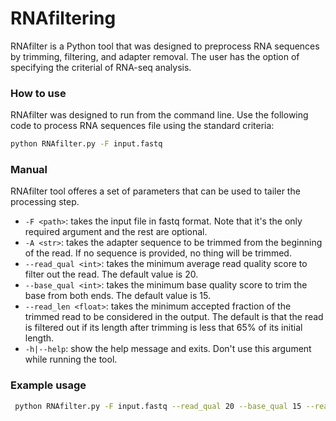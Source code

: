 # RNAfiltering
RNAfilter is a Python tool that was designed to preprocess RNA sequences by trimming, filtering, and adapter removal.
The user has the option of specifying the criterial of RNA-seq analysis.

### How to use
RNAfilter was designed to run from the command line. Use the following code to process RNA sequences file using the standard criteria:
```bash
python RNAfilter.py -F input.fastq 
```

### Manual
RNAfilter tool offeres a set of parameters that can be used to tailer the processing step.

- `-F <path>`: takes the input file in fastq format. Note that it's the only required argument and the rest are optional.
- `-A <str>`: takes the adapter sequence to be trimmed from the beginning of the read. If no sequence is provided, no thing will be trimmed.
- `--read_qual <int>`: takes the minimum average read quality score to filter out the read. The default value is 20.
- `--base_qual <int>`: takes the minimum base quality score to trim the base from both ends. The default value is 15.
- `--read_len <float>`: takes the minimum accepted fraction of the trimmed read to be considered in the output. The default is that the read is filtered out if its length after trimming is less that 65% of its initial length.
- `-h|--help`: show the help message and exits. Don't use this argument while running the tool.

### Example usage
```bash
 python RNAfilter.py -F input.fastq --read_qual 20 --base_qual 15 --read_len 0.65 -A ACGT
```
